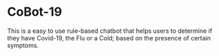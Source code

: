 # CoBot-19
This is a easy to use rule-based chatbot that helps users to determine if they have Covid-19, the Flu or a Cold; based on the presence of certain symptoms.
